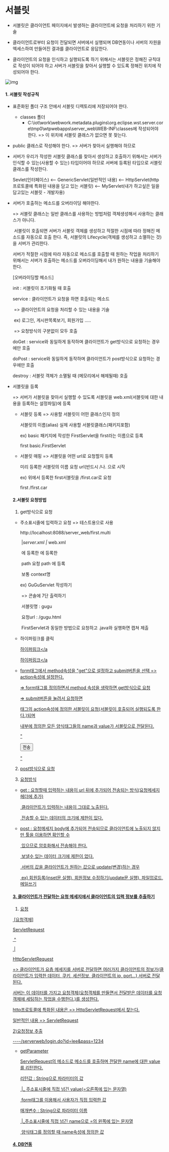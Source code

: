 # 서블릿

* 서블릿은 클라이언트 페이지에서 발생하는 클라이언트에 요청을 처리하기 위한 기술

* 클라이언트로부터 요청이 전달되면 서버에서 실행되며 DB연동이나 서버의 자원을 엑세스하여 만들어진 결과를 클라이언트로 응답한다.

* 클라이언트의 요청을 인식하고 실행되도록 하기 위해서는 서블릿은 정해진 규칙대로 작성이 되어야 하고 서버가 서블릿을 찾아서 실행할 수 있도록 정해진 위치에 작성되어야 한다.



![img](https://blogfiles.pstatic.net/MjAxOTA3MTdfMTMx/MDAxNTYzMzM1MDUxNDU4.nxcJSce1IZjQJFrGfuimG8_jisXh3lSSC4GKpUlmD-Qg.L-aB1vCPdnJ84J2DQ9Ysq6M49HX8gBbELOOpLPqSmYkg.PNG.heaves1/SE-a124f507-084d-4920-acd5-0172b96ac224.png)

#### 1. 서블릿 작성규칙

 * 표준화된 폴더 구조 안에서 서블릿 디렉토리에 저장되어야 한다.

   - classes 폴더
     - C:\iot\work\webwork\.metadata\.plugins\org.eclipse.wst.server.core\tmp0\wtpwebapps\server_web\WEB-INF\classes에 작성되어야 한다. => 이 위치에 서블릿 클래스가 없으면 못 찾는다.

 * public 클래스로 작성해야 한다. => 서버가 찾아서 실행해야 하므로

 * 서버가 우리가 작성한 서블릿 클래스를 찾아서 생성하고 호출하기 위해서는 서버가 인식할 수 있는(사용할 수 있는) 타입이어야 하므로 서버에 등록된 타입으로 서블릿 클래스를 작성한다.

   Sevlet(인터페이스) <-- GenericServlet(일반적인 내용) <-- HttpServlet(http 프로토콜에 특화된 내용을 담고 있는 서블릿) <-- MyServlet(내가 하고싶은 일을 담고있는 서블릿 - 개발자용)

* 서버가 호출하는 메소드를 오버라이딩 해야한다.

  => 서블릿 클래스는 일반 클래스를 사용하는 방법처럼 객체생성해서 사용하는 클래스가 아니다.

  ​	서블릿이 호출되면 서버가 서블릿 객체를 생성하고 적절한 시점에 따라 정해진 메소드를 자동으로 호출	한다. 즉, 서블릿의 Lifecycle(객체를 생성하고 소멸하는 것)을 서버가 관리한다.

  서버가 적절한 시점에 따라 자동으로 메소드를 호출할 때 원하는 작업을 처리하기 위해서는 서버가 호출하는 메소드를 오버라이딩해서 내가 원하는 내용을 기술해야 한다.

  

  [오버라이딩할 메소드]

  init : 서블릿이 초기화될 때 호출

  service : 클라이언트가 요청을 하면 호출되는 메소드

  ​				=> 클라이언트의 요청을 처리할 수 있는 내용을 기술

  ​						ex) 로그인, 게시판목록보기, 회원가입 .....

  ​				=> 요청방식의 구분없이 모두 호출

  doGet : service와 동일하게 동작하며 클라이언트가 get방식으로 요청하는 경우에만 호출

  doPost : service와 동일하게 동작하며 클라이언트가 post방식으로 요청하는 경우에만 호출

  destroy : 서블릿 객체가 소멸될 때 (메모리에서 해제될때) 호출

* 서블릿을 등록

  => 서버가 서블릿을 찾아서 실행할 수 있도록 서블릿을 web.xml(서블릿에 대한 내용을 등록하는 설정파일)에 등록

  * 서블릿 등록 => 사용할 서블릿이 어떤 클래스인지 정의
  
    <servlet>
    		<servlet-name>서블릿의 이름(alias)</servlet-name>
    		<servlet-class>실제 사용할 서블릿클래스(패키지포함)</servlet-class>
    	</servlet>
  
    ex) basic 패키지에 작성한 FirstServlet을 first라는 이름으로 등록
  
    <servlet>
    		<servlet-name>first</servlet-name>
    		<servlet-class>basic.FirstServlet</servlet-class>
    	</servlet>
  
  * 서블릿 매핑 => 서블릿을 어떤 url로 요청할지 등록
  
    <servlet-mapping>
    		<servlet-name>미리 등록한 서블릿의 이름</servlet-name>
    		<url-pattern>요청 url(반드시 /나. 으로 시작</url-pattern>
    	</servlet-mapping>
  
    ex) 위에서 등록한 first서블릿을 /first.car로 요청
  
    <servlet-mapping>
    		<servlet-name>first</servlet-name>
    		<url-pattern>/first.car</url-pattern>
    	</servlet-mapping>
  
  #### 2.서블릿 요청방법
  
  1) get방식으로 요청
  
  * 주소표시줄에 입력하고 요청 => 테스트용으로 사용
  
    http://localhost:8088/server_web/first.multi
  
    ​                                       |_server.xml   |_ web.xml
  
    ​										에 등록한		에 등록한
  
    ​										path				요청 path <url-pattern>에 등록
  
    ​										보통 context명
  
    ex) GuGuServlet 작성하기
  
    ​	=> 콘솔에 7단 출력하기
  
    ​	서블릿명 : gugu
  
    ​	요청url : /gugu.html
  
    ​	FirstServlet과 동일한 방법으로 요청하고 .java와 실행화면 캡쳐 제출
  
  * 하이퍼링크를 클릭
  
    <a href="http://서버ip:port/contextpath/서블릿요청url">하이퍼링크</a
  
    <a href="/contextpath/서블릿요청url">하이퍼링크</a
  
  * form태그에서 method속성을 "get"으로 설정하고 submit버튼을 선택 => action속성에 설정한다.
  
    => form태그를 정의하면서 method 속성을 생략하면 get방식으로 요청
  
    => submit버튼을 눌려서 요청하면 <form>태그의 action속성에 정의한 서블릿이 요청(서블릿이 호출되어 실행되도록 한다.)되며 <form></form>내부에 정의한 모든 양식태그들의 name과 value가 서블릿으로 전달된다.
  
    "<form method = "get" action="/contextpath/서블릿요청url">
        <input type="submit" value="전송"/>
    </form>"
  
    
  
    
  
    
  
  2) post방식으로 요청
  
  3) 요청방식
  
  - get : 요청할때 입력하는 내용이 url 뒤에 추가되어 전송되는 방식(요청메세지 헤더에 추가)
  
    ​		 클라이언트가 입력하는 내용이 그대로 노출된다.
  
    ​		 전송할 수 있는 데이터의 크기에 제한이 있다.
  
  - post : 요청메세지 body에 추가되어 전송되므로 클라이언트에 노출되지 않지만 툴을 이용하면 확인할 수       
  
    ​		   있으므로 암호화해서 전송해야 한다.
  
    ​			보낼수 있는 데이터 크기에 제한이 없다.
  
    ​			서버의 값을 클라이언트가 원하는 값으로 update(변경)하는 경우
  
    ​			ex) 회원등록(inset문 실행), 회원정보 수정하기(update문 실행), 파일업로드, 메일쓰기
  
    
  
  #### 3. 클라이언트가 전달하는 요청 메세지에서 클라이언트의 입력 정보를 추출하기
  
  1) 요청
  
  ​	[요청객체]
  
  ServletRequest
  
  ​			^			
  
  ​			|
  
  HttpServletRequest
  
  => 클라이언트가 요층 메세지를 서버로 전달하면 여러가지 클라이언트의 정보가(클라이언트가 입력한 데이터, 쿠키, 세션정보, 클라이언트의 ip, port...) 서버로 전달된다.
  
  서버는 이 데이터를 가지고 요청객체(요청객체를 만들면서 전달받은 데이터를 요청객체에 세팅하는 작업을 수행한다.)를 생성한다.
  
  http프로토콜에 특화된 내용은 => HttpServletRequest에서 찾는다.
  
  일반적인 내용 => ServletRequest
  
  
  
  2)요청정보 추출
  
  ----/serverweb/login.do?id=lee&pass=1234
  
  * getParameter
  
    ServletRequest의 메소드로 메소드를 호출하며 전달한 name에 대한 value를 리턴한다.
  
    리턴값 : String으로 파라미터의 값
  
    ​									|_ 주소표시줄에 직접 넘긴 value(=오른쪽에 있는 문자열)
  
    ​										form태그를 이용해서 사용자가 직접 입력한 값
  
    매개변수 : String으로 파라미터 이름
  
    ​										|_주소표시줄에 직접 넘긴 name으로 =의 왼쪽에 있는 문자열
  
    ​											양식태그를 정의할 때 name속성에 정의한 값
  
  #### 4. DB연동
